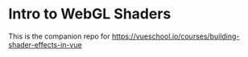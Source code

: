 # Intro to WebGL Shaders

This is the companion repo for https://vueschool.io/courses/building-shader-effects-in-vue

